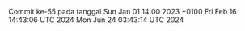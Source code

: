 Commit ke-55 pada tanggal Sun Jan 01 14:00 2023 +0100
Fri Feb 16 14:43:06 UTC 2024
Mon Jun 24 03:43:14 UTC 2024
